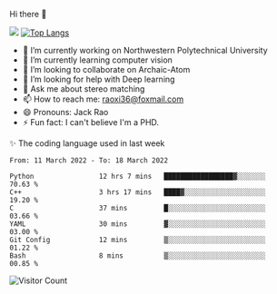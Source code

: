 Hi there 👋

![](https://github-readme-stats.vercel.app/api?username=Raohaocheng)
[![Top Langs](https://github-readme-stats.vercel.app/api/top-langs/?username=Raohaocheng&layout=compact)](https://github.com/anuraghazra/github-readme-stats)

- 🔭 I’m currently working on Northwestern Polytechnical University
- 🌱 I’m currently learning computer vision
- 👯 I’m looking to collaborate on Archaic-Atom
- 🤔 I’m looking for help with Deep learning
- 💬 Ask me about stereo matching
- 📫 How to reach me: raoxi36@foxmail.com
- 😄 Pronouns: Jack Rao
- ⚡ Fun fact: I can't believe I'm a PHD.

✨ The coding language used in last week
<!--START_SECTION:waka-->

```text
From: 11 March 2022 - To: 18 March 2022

Python                12 hrs 7 mins   █████████████████▓░░░░░░░   70.63 %
C++                   3 hrs 17 mins   ████▓░░░░░░░░░░░░░░░░░░░░   19.20 %
C                     37 mins         █░░░░░░░░░░░░░░░░░░░░░░░░   03.66 %
YAML                  30 mins         ▓░░░░░░░░░░░░░░░░░░░░░░░░   03.00 %
Git Config            12 mins         ▒░░░░░░░░░░░░░░░░░░░░░░░░   01.22 %
Bash                  8 mins          ▒░░░░░░░░░░░░░░░░░░░░░░░░   00.85 %
```

<!--END_SECTION:waka-->

![Visitor Count](https://profile-counter.glitch.me/Raohaocheng/count.svg)
